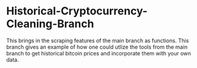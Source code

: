 # Historical-Cryptocurrency-Cleaning-Branch

This brings in the scraping features of the main branch as functions. This branch gives an example of how one could utlize the tools from the main branch to get historical bitcoin prices and incorporate them with your own data.

